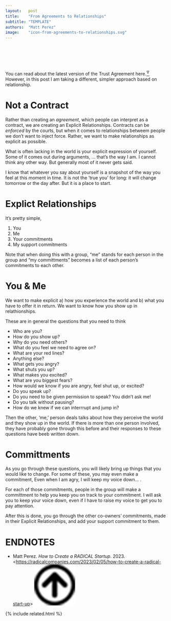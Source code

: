 ```yaml
---
layout:   post
title:    "From Agreements to Relationships"
subtitle: "TEMPLATE"
authors:  "Matt Perez"
image:    "icon-from-agreements-to-relationships.svg"
---
```


<div style="display:none;">
 <p>Contracts can be <em>enforced</em>, but when it comes to relationships, we don&rsquo;t want to inject force. We want to make people and their relationships to be as explicit as possible.</p>
</div>


<h1>&nbsp;</h1>
 <p>You can read about the latest version of the Trust Agreement here.<a href="#en01"><sup id="bm01">&hairsp;&nabla;&hairsp;</sup></a> However, in this post I am taking a different, simpler approach based on relationship.</p>

<h1>Not a Contract</h1>
 <p>Rather than creating an <em>agreement</em>, which people can interpret as a contract, we are creating an Explicit Relationships. Contracts can be <em>enforced</em> by the courts, but when it comes to relationships betweem people we don&rsquo;t want to inject force. Rather, we want to make relationships as explicit as possible.</p>
 <p>What is often lacking in the world is your explicit expression of yourself. Some of it comes out during arguments, <span class="_quotespan">&hellip; that&rsquo;s the way I am. I cannot think any other way</span>. But generally most of it never gets said.</p>
 <p>I know that whatever you say about yourself is a snapshot of the way you feel at this moment in time. It is not the &lsquo;true you&rsquo; for long: it will change tomorrow or the day after. But it is a place to start.</p>

<h1>Explict Relationships</h1>
 <p>It&rsquo;s pretty simple,</p>
  <ol>
   <li>You</li>
   <li>Me</li>
   <li>Your commitments</li>
   <li>My support commitments</li>
  </ol>
 <p>Note that when doing this with a group, &ldquo;me&rdquo; stands for each person in the group and &ldquo;my committments&rdquo; becomes a list of each person&rsquo;s commitments to each other.</p>

<h1>You & Me</h1>
 <p>We want to make explicit a) how you experience the world and b) what you have to offer it in return. We want to know how you show up in relathionships.</p>
 <p>These are in general the questions that you need to think</p>
 <ul>
  <li>Who are you?</li>
  <li>How do you show up?</li>
  <li>Why do you need others?</li>
  <li>What do you feel we need to agree on?</li>
  <li>What are your red lines?</li>
  <li>Anything else?</li>
  <li>What gets you angry?</li>
  <li>What shuts you up?</li>
  <li>What makes you excited?</li>
  <li>What are you biggest fears?</li>
  <li>How would we know if you are angry, feel shut up, or excited?</li>
  <li>Do you speak up?</li>
  <li>Do you need to be given permission to speak? <span class="_quotespan">You didn&rsquo;t ask me!</span></li>
  <li>Do you talk without pausing?</li>
  <li>How do we knew if we can interrrupt and jump in?</li>
 </ul>
 <p>Then the other, &lsquo;me,&rsquo; person deals talks about how they perceive the world and they show up in the world. If there is more than one person involved, they have probably gone through this before and their responses to these questions have beeb written down.</p>

<h1>Committments</h1>
 <p>As you go through these questions, you will likely bring up things that you would like to change. For some of these, you may even make a commitment, <span class="_quotespan">Even when I am agry, I will keep my voice down&hellip; .</span></p>
 <p>For each of those commitments, people in the group will make a committment to help you keep you on track to your commitment. <span class="_quotespan">I will ask you to keep your voice down, even if I have to raise my voice to get you to pay attention.</span></p>
 <p>After this is done, you go through the other co-owners&rsquo; commitments, made in their Explicit Relationships, and add your support commitment to them.</p>
 
<h1 class="_section">ENDNOTES</h1>
 <ul>
  <li id="en01">
   <p class="_list-item">
    Matt Perez.
    <em>How to Create a RADICAL Startup</em>.
    2023.
    &lt;<a href="https://radicalcompanies.com/2023/02/05/how-to-create-a-radical-start-up" target="_blank">https://radicalcompanies.com/2023/02/05/how-to-create-a-radical-start-up</a>&gt;
    <a class="_uparrow" href="#bm01"><img src="/assets/img/arrow-up-icon.png"></a>
   </p>
  </li>
 </ul>

{% include related.html %}
